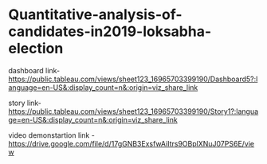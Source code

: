 # Quantitative-analysis-of-candidates-in2019-loksabha-election


dashboard link- https://public.tableau.com/views/sheet123_16965703399190/Dashboard5?:language=en-US&:display_count=n&:origin=viz_share_link


story link- https://public.tableau.com/views/sheet123_16965703399190/Story1?:language=en-US&:display_count=n&:origin=viz_share_link


video demonstartion link - https://drive.google.com/file/d/17gGNB3ExsfwAiItrs9OBplXNuJ07PS6E/view
